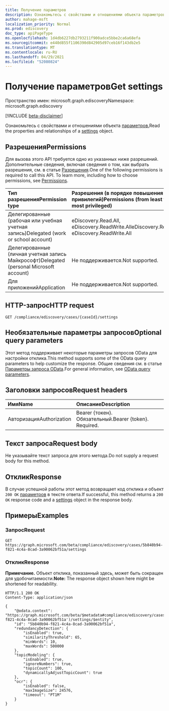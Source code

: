 ```yaml
---
title: Получение параметров
description: Ознакомьтесь с свойствами и отношениями объекта параметров.
author: mahage-msft
localization_priority: Normal
ms.prod: ediscovery
doc_type: apiPageType
ms.openlocfilehash: 1d4db6227db2793211f900adce5bbe2ca6a68efa
ms.sourcegitcommit: e440d855f1106390d842905d97ceb16f143db2e5
ms.translationtype: MT
ms.contentlocale: ru-RU
ms.lasthandoff: 04/29/2021
ms.locfileid: "52080824"
---
```

# <a name="get-settings"></a><span data-ttu-id="26b61-103">Получение параметров</span><span class="sxs-lookup"><span data-stu-id="26b61-103">Get settings</span></span>

<span data-ttu-id="26b61-104">Пространство имен: microsoft.graph.ediscovery</span><span class="sxs-lookup"><span data-stu-id="26b61-104">Namespace: microsoft.graph.ediscovery</span></span>

[!INCLUDE [beta-disclaimer](../../includes/beta-disclaimer.md)]

<span data-ttu-id="26b61-105">Ознакомьтесь с свойствами и отношениями объекта [параметров.](../resources/ediscovery-settings.md)</span><span class="sxs-lookup"><span data-stu-id="26b61-105">Read the properties and relationships of a [settings](../resources/ediscovery-settings.md) object.</span></span>

## <a name="permissions"></a><span data-ttu-id="26b61-106">Разрешения</span><span class="sxs-lookup"><span data-stu-id="26b61-106">Permissions</span></span>

<span data-ttu-id="26b61-p101">Для вызова этого API требуется одно из указанных ниже разрешений. Дополнительные сведения, включая сведения о том, как выбрать разрешения, см. в статье [Разрешения](/graph/permissions-reference).</span><span class="sxs-lookup"><span data-stu-id="26b61-p101">One of the following permissions is required to call this API. To learn more, including how to choose permissions, see [Permissions](/graph/permissions-reference).</span></span>

|<span data-ttu-id="26b61-109">Тип разрешения</span><span class="sxs-lookup"><span data-stu-id="26b61-109">Permission type</span></span>|<span data-ttu-id="26b61-110">Разрешения (в порядке повышения привилегий)</span><span class="sxs-lookup"><span data-stu-id="26b61-110">Permissions (from least to most privileged)</span></span>|
|:---|:---|
|<span data-ttu-id="26b61-111">Делегированные (рабочая или учебная учетная запись)</span><span class="sxs-lookup"><span data-stu-id="26b61-111">Delegated (work or school account)</span></span>|<span data-ttu-id="26b61-112">eDiscovery.Read.All, eDiscovery.ReadWrite.All</span><span class="sxs-lookup"><span data-stu-id="26b61-112">eDiscovery.Read.All, eDiscovery.ReadWrite.All</span></span>|
|<span data-ttu-id="26b61-113">Делегированные (личная учетная запись Майкрософт)</span><span class="sxs-lookup"><span data-stu-id="26b61-113">Delegated (personal Microsoft account)</span></span>|<span data-ttu-id="26b61-114">Не поддерживается.</span><span class="sxs-lookup"><span data-stu-id="26b61-114">Not supported.</span></span>|
|<span data-ttu-id="26b61-115">Для приложений</span><span class="sxs-lookup"><span data-stu-id="26b61-115">Application</span></span>|<span data-ttu-id="26b61-116">Не поддерживается.</span><span class="sxs-lookup"><span data-stu-id="26b61-116">Not supported.</span></span>|

## <a name="http-request"></a><span data-ttu-id="26b61-117">HTTP-запрос</span><span class="sxs-lookup"><span data-stu-id="26b61-117">HTTP request</span></span>

<!-- {
  "blockType": "ignored"
}
-->

``` http
GET /compliance/ediscovery/cases/{caseId}/settings
```

## <a name="optional-query-parameters"></a><span data-ttu-id="26b61-118">Необязательные параметры запросов</span><span class="sxs-lookup"><span data-stu-id="26b61-118">Optional query parameters</span></span>

<span data-ttu-id="26b61-119">Этот метод поддерживает некоторые параметры запросов OData для настройки отклика.</span><span class="sxs-lookup"><span data-stu-id="26b61-119">This method supports some of the OData query parameters to help customize the response.</span></span> <span data-ttu-id="26b61-120">Общие сведения см. в статье [Параметры запроса OData](/graph/query-parameters).</span><span class="sxs-lookup"><span data-stu-id="26b61-120">For general information, see [OData query parameters](/graph/query-parameters).</span></span>

## <a name="request-headers"></a><span data-ttu-id="26b61-121">Заголовки запросов</span><span class="sxs-lookup"><span data-stu-id="26b61-121">Request headers</span></span>

|<span data-ttu-id="26b61-122">Имя</span><span class="sxs-lookup"><span data-stu-id="26b61-122">Name</span></span>|<span data-ttu-id="26b61-123">Описание</span><span class="sxs-lookup"><span data-stu-id="26b61-123">Description</span></span>|
|:---|:---|
|<span data-ttu-id="26b61-124">Авторизация</span><span class="sxs-lookup"><span data-stu-id="26b61-124">Authorization</span></span>|<span data-ttu-id="26b61-p103">Bearer {токен}. Обязательный.</span><span class="sxs-lookup"><span data-stu-id="26b61-p103">Bearer {token}. Required.</span></span>|

## <a name="request-body"></a><span data-ttu-id="26b61-127">Текст запроса</span><span class="sxs-lookup"><span data-stu-id="26b61-127">Request body</span></span>

<span data-ttu-id="26b61-128">Не указывайте текст запроса для этого метода.</span><span class="sxs-lookup"><span data-stu-id="26b61-128">Do not supply a request body for this method.</span></span>

## <a name="response"></a><span data-ttu-id="26b61-129">Отклик</span><span class="sxs-lookup"><span data-stu-id="26b61-129">Response</span></span>

<span data-ttu-id="26b61-130">В случае успешной работы этот метод возвращает код отклика и объект `200 OK` [параметров](../resources/ediscovery-settings.md) в тексте ответа.</span><span class="sxs-lookup"><span data-stu-id="26b61-130">If successful, this method returns a `200 OK` response code and a [settings](../resources/ediscovery-settings.md) object in the response body.</span></span>

## <a name="examples"></a><span data-ttu-id="26b61-131">Примеры</span><span class="sxs-lookup"><span data-stu-id="26b61-131">Examples</span></span>

### <a name="request"></a><span data-ttu-id="26b61-132">Запрос</span><span class="sxs-lookup"><span data-stu-id="26b61-132">Request</span></span>

<!-- {
  "blockType": "request",
  "name": "get_settings"
}
-->

``` http
GET https://graph.microsoft.com/beta/compliance/ediscovery/cases/5b840b94-f821-4c4a-8cad-3a90062bf51a/settings
```

### <a name="response"></a><span data-ttu-id="26b61-133">Отклик</span><span class="sxs-lookup"><span data-stu-id="26b61-133">Response</span></span>

<span data-ttu-id="26b61-134">**Примечание.** Объект отклика, показанный здесь, может быть сокращен для удобочитаемости.</span><span class="sxs-lookup"><span data-stu-id="26b61-134">**Note:** The response object shown here might be shortened for readability.</span></span>
<!-- {
  "blockType": "response",
  "truncated": true,
  "@odata.type": "microsoft.graph.ediscovery.settings"
}
-->

``` http
HTTP/1.1 200 OK
Content-Type: application/json

{
    "@odata.context": "https://graph.microsoft.com/beta/$metadata#compliance/ediscovery/cases('5b840b94-f821-4c4a-8cad-3a90062bf51a')/settings/$entity",
    "id": "5b840b94-f821-4c4a-8cad-3a90062bf51a",
    "redundancyDetection": {
        "isEnabled": true,
        "similarityThreshold": 65,
        "minWords": 10,
        "maxWords": 500000
    },
    "topicModeling": {
        "isEnabled": true,
        "ignoreNumbers": true,
        "topicCount": 100,
        "dynamicallyAdjustTopicCount": true
    },
    "ocr": {
        "isEnabled": false,
        "maxImageSize": 24576,
        "timeout": "PT1M"
    }
}
```

